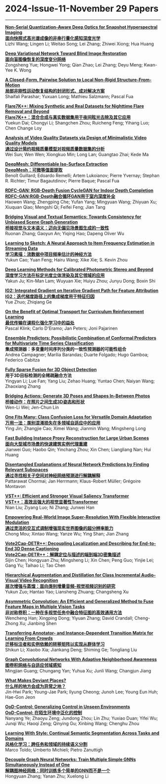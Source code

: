 # 2024-Issue-11-November 29 Papers

----

**[Non-Serial Quantization-Aware Deep Optics for Snapshot Hyperspectral Imaging](https://ieeexplore.ieee.org/document/10591456/)**  
**[面向快照式高光谱成像的非串行量化感知深度光学](https://mp.weixin.qq.com/s/Kvt4RrFizJU7No_5CCazkQ)**  
Lizhi Wang; Lingen Li; Weitao Song; Lei Zhang; Zhiwei Xiong; Hua Huang  

**[Deep Variational Network Toward Blind Image Restoration](https://ieeexplore.ieee.org/document/10433564/)**  
**[面向盲图像恢复的深度变分网络](https://mp.weixin.qq.com/s/cWgLgJbiSFrEhB2bSkdO9A)**  
Zongsheng Yue; Hongwei Yong; Qian Zhao; Lei Zhang; Deyu Meng; Kwan-Yee K. Wong  

**[A Closed-Form, Pairwise Solution to Local Non-Rigid Structure-From-Motion](https://ieeexplore.ieee.org/document/10492858/)**  
**[局部非刚性运动恢复结构的封闭形式、成对解决方案](https://mp.weixin.qq.com/s/aeT8jW3qqHK_pdPO8CQ1Mw)**  
Shaifali Parashar; Yuxuan Long; Mathieu Salzmann; Pascal Fua  

**[Flare7K++: Mixing Synthetic and Real Datasets for Nighttime Flare Removal and Beyond](https://ieeexplore.ieee.org/document/10541091/)**  
**[Flare7K++：混合合成与真实数据集用于夜间眩光去除及其它应用](https://mp.weixin.qq.com/s/LDRfVHy4oabemmdNRncjvg)**  
Yuekun Dai; Chongyi Li; Shangchen Zhou; Ruicheng Feng; Yihang Luo; Chen Change Loy  

**[Analysis of Video Quality Datasets via Design of Minimalistic Video Quality Models](https://ieeexplore.ieee.org/document/10499199/)**  
**[通过设计简约视频质量模型对视频质量数据集的分析](https://mp.weixin.qq.com/s/Y1675g2e_WXK2O-wUc9N1w)**  
Wei Sun; Wen Wen; Xiongkuo Min; Long Lan; Guangtao Zhai; Kede Ma  

**[DeepMesh: Differentiable Iso-Surface Extraction](https://ieeexplore.ieee.org/document/10506652/)**  
**[DeepMesh：可微等值面提取](https://mp.weixin.qq.com/s/q29HOwQeR343V4ohdAzZNA)**  
Benoît Guillard; Edoardo Remelli; Artem Lukoianov; Pierre Yvernay; Stephan R. Richter; Timur Bagautdinov; Pierre Baque; Pascal Fua  

**[RDFC-GAN: RGB-Depth Fusion CycleGAN for Indoor Depth Completion](https://ieeexplore.ieee.org/document/10497905/)**  
**[RDFC-GAN:RGB-Depth融合循环GAN用于室内深度补全](https://mp.weixin.qq.com/s/J9v_N37KkMagKTebIG-ZwQ)**  
Haowen Wang; Zhengping Che; Yufan Yang; Mingyuan Wang; Zhiyuan Xu; Xiuquan Qiao; Mengshi Qi; Feifei Feng; Jian Tang  

**[Bridging Visual and Textual Semantics: Towards Consistency for Unbiased Scene Graph Generation](https://ieeexplore.ieee.org/document/10502321/)**  
**[桥接视觉与文本语义：迈向无偏见场景图生成的一致性](https://mp.weixin.qq.com/s/iEMHEqbi9tddsLi1uKdE_g)**  
Ruonan Zhang; Gaoyun An; Yiqing Hao; Dapeng Oliver Wu  

**[Learning to Sketch: A Neural Approach to Item Frequency Estimation in Streaming Data](https://ieeexplore.ieee.org/document/10499867/)**  
**[学习素描：流数据中项目频率估计的神经方法](https://mp.weixin.qq.com/s/byNUMkuhl_BIuuktaWufZg)**  
Yukun Cao; Yuan Feng; Hairu Wang; Xike Xie; S. Kevin Zhou  

**[Deep Learning Methods for Calibrated Photometric Stereo and Beyond](https://ieeexplore.ieee.org/document/10497891/)**  
**[深度学习方法在标定光度立体渲染及其它领域的应用](https://mp.weixin.qq.com/s/JqnyLYtqJ2vDTk1dsbeUtw)**  
Yakun Ju; Kin-Man Lam; Wuyuan Xie; Huiyu Zhou; Junyu Dong; Boxin Shi  

**[IG2: Integrated Gradient on Iterative Gradient Path for Feature Attribution](https://ieeexplore.ieee.org/document/10497902/)**  
**[IG2：迭代梯度路径上的集成梯度用于特征归因](https://mp.weixin.qq.com/s/mpAYeZbsYfQre6vPKBtujg)**  
Yue Zhuo; Zhiqiang Ge  

**[On the Benefit of Optimal Transport for Curriculum Reinforcement Learning](https://ieeexplore.ieee.org/document/10502148/)**  
**[最优传输在课程化强化学习中的益处](https://mp.weixin.qq.com/s/LXOwaUocGUiwc4Mptuvg1g)**  
Pascal Klink; Carlo D'Eramo; Jan Peters; Joni Pajarinen  

**[Ensemble Predictors: Possibilistic Combination of Conformal Predictors for Multivariate Time Series Classification](https://ieeexplore.ieee.org/document/10497903/)**  
**集成预测器：多变量时间序列分类的一致性预测器的可能性组合**  
Andrea Campagner; Marília Barandas; Duarte Folgado; Hugo Gamboa; Federico Cabitza  

**[Fully Sparse Fusion for 3D Object Detection](https://ieeexplore.ieee.org/document/10506794/)**  
**用于3D目标检测的全稀疏融合方法**  
Yingyan Li; Lue Fan; Yang Liu; Zehao Huang; Yuntao Chen; Naiyan Wang; Zhaoxiang Zhang  

**[Bridging Actions: Generate 3D Poses and Shapes In-Between Photos](https://ieeexplore.ieee.org/document/10497888/)**  
**[桥接动作：在照片之间生成3D姿态和形状](https://mp.weixin.qq.com/s/Q-ORhbQBBeqHqVWsr1koFg)**  
Wen-Li Wei; Jen-Chun Lin  

**[One Fits Many: Class Confusion Loss for Versatile Domain Adaptation](https://ieeexplore.ieee.org/document/10506994/)**  
**[万用一法：类别混淆损失在多领域自适应中的应用](https://mp.weixin.qq.com/s/Pm3w7GgNgdJUmhSlq7U9SQ)**  
Ying Jin; Zhangjie Cao; Ximei Wang; Jianmin Wang; Mingsheng Long  

**[Fast Building Instance Proxy Reconstruction for Large Urban Scenes](https://ieeexplore.ieee.org/document/10499907/)**  
**[面向大型城市场景的快速建筑实例代理重建](https://mp.weixin.qq.com/s/CLXCBzLNjThKHefFwDc-7w)**  
Jianwei Guo; Haobo Qin; Yinchang Zhou; Xin Chen; Liangliang Nan; Hui Huang  

**[Disentangled Explanations of Neural Network Predictions by Finding Relevant Subspaces](https://ieeexplore.ieee.org/document/10497845/)**  
**[通过寻找相关子空间对神经网络预测进行解耦解释](https://mp.weixin.qq.com/s/a1-MFqikq2mByubMaz0eBA)**  
Pattarawat Chormai; Jan Herrmann; Klaus-Robert Müller; Grégoire Montavon  

**[VST++: Efficient and Stronger Visual Saliency Transformer](https://ieeexplore.ieee.org/document/10497889/)**  
**[VST++：高效且强大的视觉显著性Transformer](https://mp.weixin.qq.com/s/K7JHyhGtXIZvM167KJezKQ)**  
Nian Liu; Ziyang Luo; Ni Zhang; Junwei Han  

**[Empowering Real-World Image Super-Resolution With Flexible Interactive Modulation](https://ieeexplore.ieee.org/document/10505802/)**  
**[通过灵活的交互式调制增强现实世界图像的超分辨率能力](https://mp.weixin.qq.com/s/gJj8lU906X99P4HF09OC_A)**  
Chong Mou; Xintao Wang; Yanze Wu; Ying Shan; Jian Zhang  

**[Vote2Cap-DETR++: Decoupling Localization and Describing for End-to-End 3D Dense Captioning](https://ieeexplore.ieee.org/document/10496863/)**  
**[Vote2Cap-DETR++：解耦定位与描述的端到端3D密集描述](https://mp.weixin.qq.com/s/Xhxr98ZTbV6rN5NNAY4Rkw)**  
Sijin Chen; Hongyuan Zhu; Mingsheng Li; Xin Chen; Peng Guo; Yinjie Lei; Gang Yu; Taihao Li; Tao Chen  

**[Hierarchical Augmentation and Distillation for Class Incremental Audio-Visual Video Recognition](https://ieeexplore.ieee.org/document/10497880/)**  
**[层次增强与蒸馏：面向类别增量音频-视觉视频识别的研究](https://mp.weixin.qq.com/s/q7Fi3hIVhGsF_Iqp0RHmEg)**  
Yukun Zuo; Hantao Yao; Liansheng Zhuang; Changsheng Xu  

**[Asymmetric Convolution: An Efficient and Generalized Method to Fuse Feature Maps in Multiple Vision Tasks](https://ieeexplore.ieee.org/document/10530458/)**  
**[非对称卷积：一种在多视觉任务中融合特征图的高效通用方法](https://mp.weixin.qq.com/s/vN6-GqZ888oT3ayuWZccvg)**  
Wencheng Han; Xingping Dong; Yiyuan Zhang; David Crandall; Cheng-Zhong Xu; Jianbing Shen  

**[Transferring Annotator- and Instance-Dependent Transition Matrix for Learning From Crowds](https://ieeexplore.ieee.org/document/10497879/)**  
**[迁移标注者和实例依赖的转移矩阵以实现从群体学习](https://mp.weixin.qq.com/s/IssBvJ7uzvuqMmybq22LZQ)**  
Shikun Li; Xiaobo Xia; Jiankang Deng; Shiming Ge; Tongliang Liu  

**[Graph Convolutional Networks With Adaptive Neighborhood Awareness](https://ieeexplore.ieee.org/document/10505798/)**  
**[图卷积网络与自适应邻域感知](https://mp.weixin.qq.com/s/mREZRdnCRtNCzQg3_aRTEg)**   
Mingjian Guang; Chungang Yan; Yuhua Xu; Junli Wang; Changjun Jiang  

**[What Makes Deviant Places?](https://ieeexplore.ieee.org/document/10508107/)**  
**[什么样的地方会成为异常之地？](https://mp.weixin.qq.com/s/7HiEProsmGetli0l9HzzQA)**   
Jin-Hwi Park; Young-Jae Park; Ilyung Cheong; Junoh Lee; Young Eun Huh; Hae-Gon Jeon  
 
**[OoD-Control: Generalizing Control in Unseen Environments](https://ieeexplore.ieee.org/document/10510598/)**  
**[OoD-Control: 在陌生环境中泛化的控制](https://mp.weixin.qq.com/s/KO04UezlROz9clvtsC311g)**  
Nanyang Ye; Zhaoyu Zeng; Jundong Zhou; Lin Zhu; Yuxiao Duan; Yifei Wu; Junqi Wu; Haoqi Zeng; Qinying Gu; Xinbing Wang; Chenghu Zhou  

**[Learning With Style: Continual Semantic Segmentation Across Tasks and Domains](https://ieeexplore.ieee.org/document/10521870/)**  
**[风格化学习：跨任务和领域的持续语义分割](https://mp.weixin.qq.com/s/gIS9SDrgkYtYfi2d_zBN0A)**  
Marco Toldo; Umberto Michieli; Pietro Zanuttigh  

**[Decouple Graph Neural Networks: Train Multiple Simple GNNs Simultaneously Instead of One](https://ieeexplore.ieee.org/document/10507024/)**  
**[解耦图神经网络：同时训练多个简单的GNN而不是一个](https://mp.weixin.qq.com/s/9PcKLeL8KXSVy9-L6TyMcw)**  
Hongyuan Zhang; Yanan Zhu; Xuelong Li  

